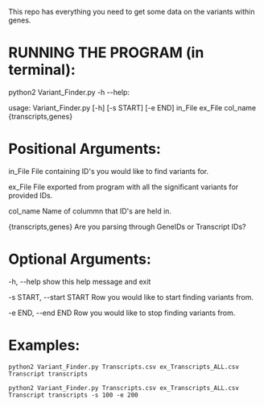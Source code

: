 This repo has everything you need to get some data on the variants within genes.

# RUNNING THE PROGRAM (in terminal):

python2 Variant_Finder.py -h --help:


usage: Variant_Finder.py [-h] [-s START] [-e END]
                         in_File ex_File col_name {transcripts,genes}


# Positional Arguments:


  in_File               File containing ID's you would like to find variants for.
                        
                        
  ex_File               File exported from program with all the significant variants for provided IDs.
                        
                        
  col_name              Name of colummn that ID's are held in.
  
  {transcripts,genes}   Are you parsing through GeneIDs or Transcript IDs?

# Optional Arguments:

  -h, --help            show this help message and exit
  
  -s START, --start START
                        Row you would like to start finding variants from.
  
  -e END, --end END     Row you would like to stop finding variants from.

# Examples:

  ```
  python2 Variant_Finder.py Transcripts.csv ex_Transcripts_ALL.csv Transcript transcripts
  ```
  
  ```
  python2 Variant_Finder.py Transcripts.csv ex_Transcripts_ALL.csv Transcript transcripts -s 100 -e 200
  ```
